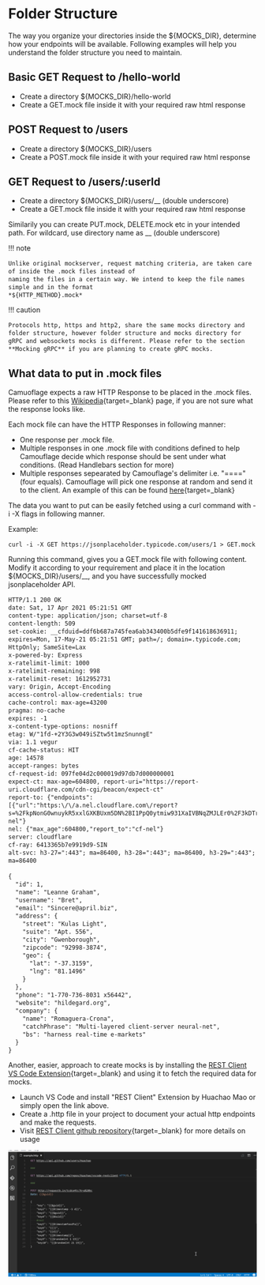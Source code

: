 # Folder Structure

The way you organize your directories inside the ${MOCKS_DIR}, determine how your endpoints will be available. Following examples will help you understand the folder structure you need to maintain.

## Basic GET Request to /hello-world

- Create a directory ${MOCKS_DIR}/hello-world
- Create a GET.mock file inside it with your required raw html response

## POST Request to /users

- Create a directory ${MOCKS_DIR}/users
- Create a POST.mock file inside it with your required raw html response

## GET Request to /users/:userId

- Create a directory ${MOCKS_DIR}/users/\_\_ (double underscore)
- Create a GET.mock file inside it with your required raw html response

Similarily you can create PUT.mock, DELETE.mock etc in your intended path. For wildcard, use directory name as \_\_ (double underscore)

!!! note

    Unlike original mockserver, request matching criteria, are taken care of inside the .mock files instead of
    naming the files in a certain way. We intend to keep the file names simple and in the format
    *${HTTP_METHOD}.mock*

!!! caution

    Protocols http, https and http2, share the same mocks directory and folder structure, however folder structure and mocks directory for gRPC and websockets mocks is different. Please refer to the section **Mocking gRPC** if you are planning to create gRPC mocks.

## What data to put in .mock files

Camuoflage expects a raw HTTP Response to be placed in the .mock files. Please refer to this [Wikipedia](https://en.wikipedia.org/wiki/HTTP_message_body){target=\_blank} page, if you are not sure what the response looks like.

Each mock file can have the HTTP Responses in following manner:

- One response per .mock file.
- Multiple responses in one .mock file with conditions defined to help Camouflage decide which response should be sent under what conditions. (Read Handlebars section for more)
- Multiple responses sepearated by Camouflage's delimiter i.e. "====" (four equals). Camouflage will pick one response at random and send it to the client. An example of this can be found [here](https://github.com/fauxauldrich/camouflage/blob/main/mocks/note/GET.mock){target=\_blank}

The data you want to put can be easily fetched using a curl command with -i -X flags in following manner.

Example:

```
curl -i -X GET https://jsonplaceholder.typicode.com/users/1 > GET.mock
```

Running this command, gives you a GET.mock file with following content. Modify it according to your requirement and place it in the location ${MOCKS_DIR}/users/\_\_, and you have successfully mocked jsonplaceholder API.

```
HTTP/1.1 200 OK
date: Sat, 17 Apr 2021 05:21:51 GMT
content-type: application/json; charset=utf-8
content-length: 509
set-cookie: __cfduid=ddf6b687a745fea6ab343400b5dfe9f141618636911; expires=Mon, 17-May-21 05:21:51 GMT; path=/; domain=.typicode.com; HttpOnly; SameSite=Lax
x-powered-by: Express
x-ratelimit-limit: 1000
x-ratelimit-remaining: 998
x-ratelimit-reset: 1612952731
vary: Origin, Accept-Encoding
access-control-allow-credentials: true
cache-control: max-age=43200
pragma: no-cache
expires: -1
x-content-type-options: nosniff
etag: W/"1fd-+2Y3G3w049iSZtw5t1mzSnunngE"
via: 1.1 vegur
cf-cache-status: HIT
age: 14578
accept-ranges: bytes
cf-request-id: 097fe04d2c000019d97db7d000000001
expect-ct: max-age=604800, report-uri="https://report-uri.cloudflare.com/cdn-cgi/beacon/expect-ct"
report-to: {"endpoints":[{"url":"https:\/\/a.nel.cloudflare.com\/report?s=%2FkpNonG0wnuykR5xxlGXKBUxm5DN%2BI1PpQ0ytmiw931XaIVBNqZMJLEr0%2F3kDTrOhbX%2FCCPZtI4iuU3V%2F07wO5uwqov0d4c12%2Fcdpiz7TIFqzGkr7DwUrzt40CLH"}],"max_age":604800,"group":"cf-nel"}
nel: {"max_age":604800,"report_to":"cf-nel"}
server: cloudflare
cf-ray: 6413365b7e9919d9-SIN
alt-svc: h3-27=":443"; ma=86400, h3-28=":443"; ma=86400, h3-29=":443"; ma=86400

{
  "id": 1,
  "name": "Leanne Graham",
  "username": "Bret",
  "email": "Sincere@april.biz",
  "address": {
    "street": "Kulas Light",
    "suite": "Apt. 556",
    "city": "Gwenborough",
    "zipcode": "92998-3874",
    "geo": {
      "lat": "-37.3159",
      "lng": "81.1496"
    }
  },
  "phone": "1-770-736-8031 x56442",
  "website": "hildegard.org",
  "company": {
    "name": "Romaguera-Crona",
    "catchPhrase": "Multi-layered client-server neural-net",
    "bs": "harness real-time e-markets"
  }
}
```

Another, easier, approach to create mocks is by installing the [REST Client VS Code Extension](https://marketplace.visualstudio.com/items?itemName=humao.rest-client){target=\_blank} and using it to fetch the required data for mocks.

- Launch VS Code and install "REST Client" Extension by Huachao Mao or simply open the link above.
- Create a .http file in your project to document your actual http endpoints and make the requests.
- Visit [REST Client github repository](https://github.com/Huachao/vscode-restclient){target=\_blank} for more details on usage

![REST-Client](REST-Client.gif)
